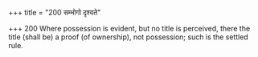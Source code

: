 +++
title = "200 सम्भोगो दृश्यते"

+++
200	Where possession is evident, but no title is perceived, there the title (shall be) a proof (of ownership), not possession; such is the settled rule.